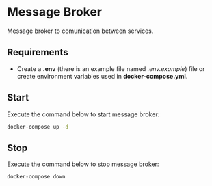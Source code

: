 # Message Broker

Message broker to comunication between services.

## Requirements

- Create a **.env** (there is an example file named _.env.example_) file or create environment variables used in **docker-compose.yml**.

## Start

Execute the command below to start message broker:

```bash
docker-compose up -d
```

## Stop

Execute the command below to stop message broker:

```bash
docker-compose down
```
